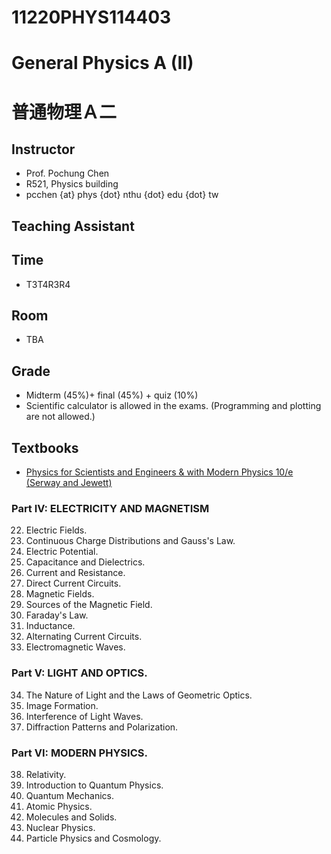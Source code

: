 # 11220PHYS114403
# General Physics A (II)
# 普通物理Ａ二

## Instructor
* Prof. Pochung Chen
* R521, Physics building
* pcchen {at} phys {dot} nthu {dot} edu {dot} tw

## Teaching Assistant

## Time
* T3T4R3R4

## Room
* TBA

## Grade
* Midterm (45%)+ final (45%) + quiz (10%)
* Scientific calculator is allowed in the exams. (Programming and plotting are not allowed.)

## Textbooks
* [Physics for Scientists and Engineers & with Modern Physics 10/e (Serway and Jewett)](https://www.tsanghai.com.tw/book_detail.php?c=264&no=3826#p=1)

### Part IV: ELECTRICITY AND MAGNETISM
22. Electric Fields.
23. Continuous Charge Distributions and Gauss's Law.
24. Electric Potential.
25. Capacitance and Dielectrics.
26. Current and Resistance.
27. Direct Current Circuits.
28. Magnetic Fields.
29. Sources of the Magnetic Field.
30. Faraday's Law.
31. Inductance.
32. Alternating Current Circuits.
33. Electromagnetic Waves.
### Part V: LIGHT AND OPTICS.
34. The Nature of Light and the Laws of Geometric Optics.
35. Image Formation.
36. Interference of Light Waves.
37. Diffraction Patterns and Polarization.
### Part VI: MODERN PHYSICS.
38. Relativity.
39. Introduction to Quantum Physics.
40. Quantum Mechanics.
41. Atomic Physics.
42. Molecules and Solids.
43. Nuclear Physics.
44. Particle Physics and Cosmology.
